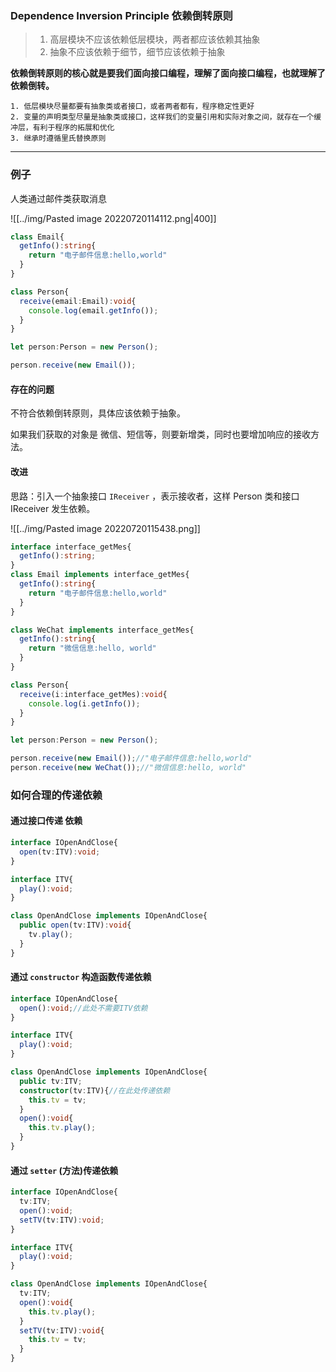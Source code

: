 ### Dependence Inversion Principle 依赖倒转原则

> 1. 高层模块不应该依赖低层模块，两者都应该依赖其抽象
> 2. 抽象不应该依赖于细节，细节应该依赖于抽象

**依赖倒转原则的核心就是要我们面向接口编程，理解了面向接口编程，也就理解了依赖倒转。**

```ad-warning
1. 低层模块尽量都要有抽象类或者接口，或者两者都有，程序稳定性更好
2. 变量的声明类型尽量是抽象类或接口，这样我们的变量引用和实际对象之间，就存在一个缓冲层，有利于程序的拓展和优化
3. 继承时遵循里氏替换原则
```

---

### 例子

人类通过邮件类获取消息

![[../img/Pasted image 20220720114112.png|400]]

```ts
class Email{
  getInfo():string{
    return "电子邮件信息:hello,world"
  }
}

class Person{
  receive(email:Email):void{
    console.log(email.getInfo());
  }
}

let person:Person = new Person();

person.receive(new Email());
```

#### 存在的问题

不符合依赖倒转原则，具体应该依赖于抽象。

如果我们获取的对象是 微信、短信等，则要新增类，同时也要增加响应的接收方法。

#### 改进

思路：引入一个抽象接口 `IReceiver` ，表示接收者，这样 Person 类和接口 IReceiver 发生依赖。

![[../img/Pasted image 20220720115438.png]]

```ts
interface interface_getMes{
  getInfo():string;
}
class Email implements interface_getMes{
  getInfo():string{
    return "电子邮件信息:hello,world"
  }
}

class WeChat implements interface_getMes{
  getInfo():string{
    return "微信信息:hello, world"
  }
}

class Person{
  receive(i:interface_getMes):void{
    console.log(i.getInfo());
  }
}

let person:Person = new Person();

person.receive(new Email());//"电子邮件信息:hello,world"
person.receive(new WeChat());//"微信信息:hello, world"
```


### 如何合理的传递依赖

#### 通过接口传递  依赖

```ts
interface IOpenAndClose{
  open(tv:ITV):void;
}

interface ITV{
  play():void;
}

class OpenAndClose implements IOpenAndClose{
  public open(tv:ITV):void{
    tv.play();
  }
}
```

#### 通过  `constructor` 构造函数传递依赖

```ts
interface IOpenAndClose{
  open():void;//此处不需要ITV依赖
}

interface ITV{
  play():void;
}

class OpenAndClose implements IOpenAndClose{
  public tv:ITV;
  constructor(tv:ITV){//在此处传递依赖
    this.tv = tv;
  } 
  open():void{
    this.tv.play();
  }
}
```


#### 通过 `setter` (方法)传递依赖

```ts
interface IOpenAndClose{
  tv:ITV;
  open():void;
  setTV(tv:ITV):void;
}

interface ITV{
  play():void;
}

class OpenAndClose implements IOpenAndClose{
  tv:ITV;
  open():void{
    this.tv.play();
  }
  setTV(tv:ITV):void{
    this.tv = tv;
  }
}
```